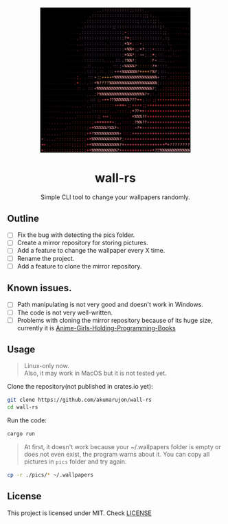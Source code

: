 <p align="center">
    <img src="./assets/icon.png" width="350px">
</p>

<h1 align="center">wall-rs</h1>

<p align="center">Simple CLI tool to change your wallpapers randomly.</p>

<h2>Outline</h2>


- [ ] Fix the bug with detecting the pics folder.
- [ ] Create a mirror repository for storing pictures.
- [ ] Add a feature to change the wallpaper every X time.
- [ ] Rename the project.
- [ ] Add a feature to clone the mirror repository.

<h2>Known issues.</h2>

- [ ] Path manipulating is not very good and doesn't work in Windows.
- [ ] The code is not very well-written.
- [ ] Problems with cloning the mirror repository because of its huge size, currently it is [Anime-Girls-Holding-Programming-Books](https://github.com/cat-milk/Anime-Girls-Holding-Programming-Books)

<h2>Usage</h2>

> Linux-only now. <br>
> Also, it may work in MacOS but it is not tested yet.

Clone the repository(not published in crates.io yet):
```bash
git clone https://github.com/akumarujon/wall-rs
cd wall-rs
```

Run the code:
```bash
cargo run
```

> At first, it doesn't work because your ~/.wallpapers folder is empty or does not even exist, the program warns about it. You can copy all pictures in `pics` folder and try again.

```bash
cp -r ./pics/* ~/.wallpapers
```

<h2>License</h2>

This project is licensed under MIT. Check [LICENSE](./LICENSE)